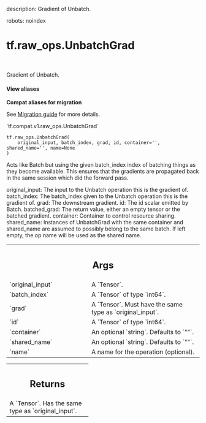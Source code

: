 description: Gradient of Unbatch.

robots: noindex

# tf.raw_ops.UnbatchGrad

<!-- Insert buttons and diff -->

<table class="tfo-notebook-buttons tfo-api nocontent" align="left">

</table>



Gradient of Unbatch.

<section class="expandable">
  <h4 class="showalways">View aliases</h4>
  <p>
<b>Compat aliases for migration</b>
<p>See
<a href="https://www.tensorflow.org/guide/migrate">Migration guide</a> for
more details.</p>
<p>`tf.compat.v1.raw_ops.UnbatchGrad`</p>
</p>
</section>

<pre class="devsite-click-to-copy prettyprint lang-py tfo-signature-link">
<code>tf.raw_ops.UnbatchGrad(
    original_input, batch_index, grad, id, container='', shared_name='', name=None
)
</code></pre>



<!-- Placeholder for "Used in" -->

Acts like Batch but using the given batch_index index of batching things as they
become available. This ensures that the gradients are propagated back in the
same session which did the forward pass.

original_input: The input to the Unbatch operation this is the gradient of.
batch_index: The batch_index given to the Unbatch operation this is the gradient
of.
grad: The downstream gradient.
id: The id scalar emitted by Batch.
batched_grad: The return value, either an empty tensor or the batched gradient.
container: Container to control resource sharing.
shared_name: Instances of UnbatchGrad with the same container and shared_name
 are assumed to possibly belong to the same batch. If left empty, the op name
 will be used as the shared name.

<!-- Tabular view -->
 <table class="responsive fixed orange">
<colgroup><col width="214px"><col></colgroup>
<tr><th colspan="2"><h2 class="add-link">Args</h2></th></tr>

<tr>
<td>
`original_input`
</td>
<td>
A `Tensor`.
</td>
</tr><tr>
<td>
`batch_index`
</td>
<td>
A `Tensor` of type `int64`.
</td>
</tr><tr>
<td>
`grad`
</td>
<td>
A `Tensor`. Must have the same type as `original_input`.
</td>
</tr><tr>
<td>
`id`
</td>
<td>
A `Tensor` of type `int64`.
</td>
</tr><tr>
<td>
`container`
</td>
<td>
An optional `string`. Defaults to `""`.
</td>
</tr><tr>
<td>
`shared_name`
</td>
<td>
An optional `string`. Defaults to `""`.
</td>
</tr><tr>
<td>
`name`
</td>
<td>
A name for the operation (optional).
</td>
</tr>
</table>



<!-- Tabular view -->
 <table class="responsive fixed orange">
<colgroup><col width="214px"><col></colgroup>
<tr><th colspan="2"><h2 class="add-link">Returns</h2></th></tr>
<tr class="alt">
<td colspan="2">
A `Tensor`. Has the same type as `original_input`.
</td>
</tr>

</table>

